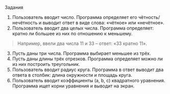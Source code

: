 Задания

1. Пользователь вводит число. Программа определяет его чётность/нечётность и выводит ответ в виде слова: «чётное» или «нечётное».
2. Пользователь вводит два целых числа. Программа определяет: кратно
  ли большее из них по отношению к меньшему.  
  > Например, ввели два числа 11 и 33 – ответ: «33 кратно 11».
3. Пусть даны три числа. Программа выбирает меньшее из трёх.
4. Пусть даны длины трёх отрезков. Программа определяет можно ли из них построить треугольник.
5. Пользователь вводит радиус круга. Программа в ответ выводит два ответа в столбик: длина окружности и площадь круга.
6. Пользователь вводит коэффициенты (a, b, c) квадратного уравнения.
  Программа ищет корни уравнения и выводит на экран.
